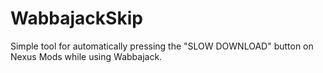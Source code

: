 # WabbajackSkip
Simple tool for automatically pressing the "SLOW DOWNLOAD" button on Nexus Mods while using Wabbajack.
